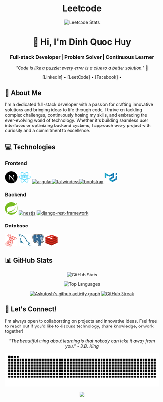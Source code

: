 <div align="center">

# Leetcode
![Leetcode Stats](https://leetcard.jacoblin.cool/dqhuyy?ext=heatmap&theme=nord)

# 👋 Hi, I'm Dinh Quoc Huy

### Full-stack Developer | Problem Solver | Continuous Learner

_"Code is like a puzzle: every error is a clue to a better solution."_ 🚀

[LinkedIn] •
[LeetCode] •
[Facebook] •

</div>

## 🚀 About Me
I'm a dedicated full-stack developer with a passion for crafting innovative solutions and bringing ideas to life through code. I thrive on tackling complex challenges, continuously honing my skills, and embracing the ever-evolving world of technology. Whether it's building seamless user interfaces or optimizing backend systems, I approach every project with curiosity and a commitment to excellence.

## 💻 Technologies

### Frontend
<p align="left"> <a href="https://nextjs.org/" target="_blank"><img src="https://raw.githubusercontent.com/devicons/devicon/master/icons/nextjs/nextjs-original.svg" alt="nextjs" width="40" height="40"/></a> <a href="https://reactjs.org/" target="_blank"><img src="https://raw.githubusercontent.com/devicons/devicon/master/icons/react/react-original.svg" alt="reactjs" width="40" height="40"/></a> <a href="https://angular.io" target="_blank"><img src="https://angular.io/assets/images/logos/angular/angular.svg" alt="angular" width="40" height="40"/></a><a href="https://tailwindcss.com/" target="_blank"><img src="https://img.shields.io/badge/Tailwind_CSS-%2338B2AC.svg?style=for-the-badge&logo=tailwind-css&logoColor=white" alt="tailwindcss"/></a><a href="https://getbootstrap.com/" target="_blank"><img src="https://img.shields.io/badge/Bootstrap-%23563D7C.svg?style=for-the-badge&logo=bootstrap&logoColor=white" alt="bootstrap"/></a> <a href="https://material-ui.com/" target="_blank"><img src="https://raw.githubusercontent.com/devicons/devicon/master/icons/materialui/materialui-original.svg" alt="materialui" width="40" height="40"/></a> </p>

### Backend
<p align="left"> <a href="https://spring.io/projects/spring-boot" target="_blank"><img src="https://raw.githubusercontent.com/devicons/devicon/master/icons/spring/spring-original.svg" alt="springboot" width="40" height="40"/></a> <a href="https://nestjs.com/" target="_blank"><img src="https://img.shields.io/badge/NestJS-%23E0234E.svg?style=for-the-badge&logo=nestjs&logoColor=white" alt="nestjs"/></a> <a href="https://www.django-rest-framework.org/" target="_blank"><img src="https://img.shields.io/badge/Django%20REST-%23092E20.svg?style=for-the-badge&logo=django&logoColor=white" alt="django-rest-framework"/></a> </p>

### Database
<p align="left"> <a href="https://www.microsoft.com/en-us/sql-server" target="_blank"><img src="https://raw.githubusercontent.com/devicons/devicon/master/icons/microsoftsqlserver/microsoftsqlserver-plain.svg" alt="sqlserver" width="40" height="40"/></a> <a href="https://www.mysql.com/" target="_blank"><img src="https://raw.githubusercontent.com/devicons/devicon/master/icons/mysql/mysql-original.svg" alt="mysql" width="40" height="40"/></a> <a href="https://www.postgresql.org/" target="_blank"><img src="https://raw.githubusercontent.com/devicons/devicon/master/icons/postgresql/postgresql-original.svg" alt="postgresql" width="40" height="40"/></a> <a href="https://redis.io/" target="_blank"><img src="https://raw.githubusercontent.com/devicons/devicon/master/icons/redis/redis-original.svg" alt="redis" width="40" height="40"/></a> </p>

## 📊 GitHub Stats

<div align="center">

![GitHub Stats](https://github-readme-stats.vercel.app/api?username=danielnine9&show_icons=true&theme=dark&locale=en)

![Top Languages](https://github-readme-stats.vercel.app/api/top-langs?username=danielnine9&show_icons=true&theme=dark&locale=en&layout=compact)

[![Ashutosh's github activity graph](https://github-readme-activity-graph.vercel.app/graph?username=danielnine9&theme=dark)](https://github.com/ashutosh00710/github-readme-activity-graph)
[![GitHub Streak](https://streak-stats.demolab.com?user=danielnine9&theme=dark&exclude_days=Sun%2CSat)](https://git.io/streak-stats)

</div>

</div>

## 🤝 Let's Connect!
I'm always open to collaborating on projects and innovative ideas. Feel free to reach out if you'd like to discuss technology, share knowledge, or work together!

<div align="center"> <em>“The beautiful thing about learning is that nobody can take it away from you.” - B.B. King</em> </div>


<!-- Snake Animation -->
<div align="center">
    
  ![snake gif](https://github.com/TechnologyHell/TechnologyHell/blob/output/github-snake-dark.svg)
</div>



<!-- Visit Counter -->
<div align="center">
  
  [![](https://visitcount.itsvg.in/api?id=technologyhell&icon=10&color=6)](https://visitcount.itsvg.in)
</div>
